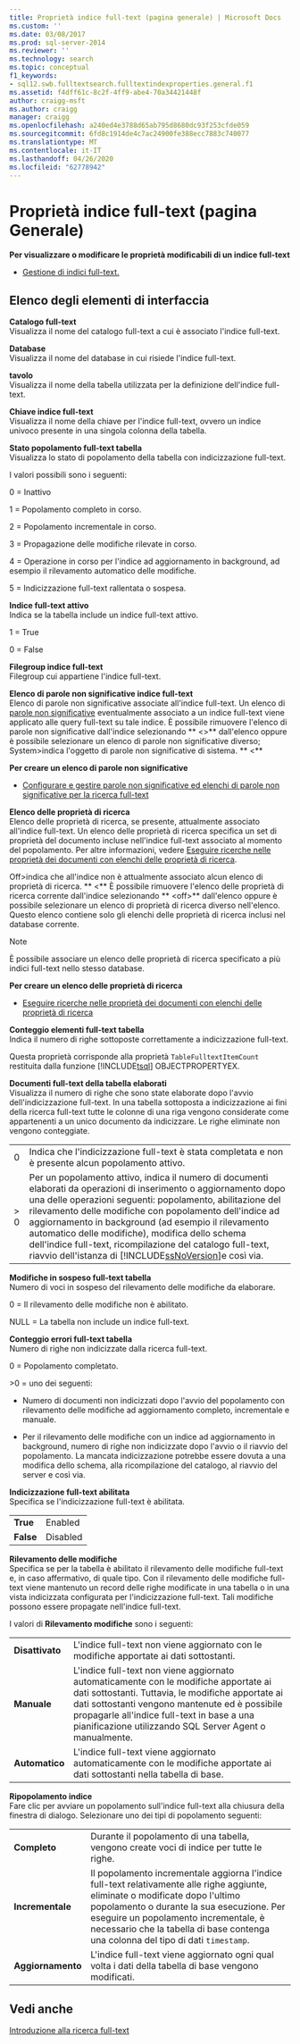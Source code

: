 ```yaml
---
title: Proprietà indice full-text (pagina generale) | Microsoft Docs
ms.custom: ''
ms.date: 03/08/2017
ms.prod: sql-server-2014
ms.reviewer: ''
ms.technology: search
ms.topic: conceptual
f1_keywords:
- sql12.swb.fulltextsearch.fulltextindexproperties.general.f1
ms.assetid: f4dff61c-8c2f-4ff9-abe4-70a34421448f
author: craigg-msft
ms.author: craigg
manager: craigg
ms.openlocfilehash: a240ed4e3788d65ab795d8680dc93f253cfde059
ms.sourcegitcommit: 6fd8c1914de4c7ac24900fe388ecc7883c740077
ms.translationtype: MT
ms.contentlocale: it-IT
ms.lasthandoff: 04/26/2020
ms.locfileid: "62778942"
---
```

# <a name="full-text-index-properties-general-page"></a>Proprietà indice full-text (pagina Generale)
  **Per visualizzare o modificare le proprietà modificabili di un indice full-text**  
  
-   [Gestione di indici full-text.](../relational-databases/indexes/indexes.md)  
  
## <a name="uielement-list"></a>Elenco degli elementi di interfaccia  
 **Catalogo full-text**  
 Visualizza il nome del catalogo full-text a cui è associato l'indice full-text.  
  
 **Database**  
 Visualizza il nome del database in cui risiede l'indice full-text.  
  
 **tavolo**  
 Visualizza il nome della tabella utilizzata per la definizione dell'indice full-text.  
  
 **Chiave indice full-text**  
 Visualizza il nome della chiave per l'indice full-text, ovvero un indice univoco presente in una singola colonna della tabella.  
  
 **Stato popolamento full-text tabella**  
 Visualizza lo stato di popolamento della tabella con indicizzazione full-text.  
  
 I valori possibili sono i seguenti:  
  
 0 = Inattivo  
  
 1 = Popolamento completo in corso.  
  
 2 = Popolamento incrementale in corso.  
  
 3 = Propagazione delle modifiche rilevate in corso.  
  
 4 = Operazione in corso per l'indice ad aggiornamento in background, ad esempio il rilevamento automatico delle modifiche.  
  
 5 = Indicizzazione full-text rallentata o sospesa.  
  
 **Indice full-text attivo**  
 Indica se la tabella include un indice full-text attivo.  
  
 1 = True  
  
 0 = False  
  
 **Filegroup indice full-text**  
 Filegroup cui appartiene l'indice full-text.  
  
 **Elenco di parole non significative indice full-text**  
 Elenco di parole non significative associate all'indice full-text. Un elenco di [parole non significative](../relational-databases/search/full-text-search.md) eventualmente associato a un indice full-text viene applicato alle query full-text su tale indice. È possibile rimuovere l'elenco di parole non significative dall'indice selezionando ** \<>** dall'elenco oppure è possibile selezionare un elenco di parole non significative diverso; System>indica l'oggetto di parole non significative di sistema. ** \<**  
  
 **Per creare un elenco di parole non significative**  
  
-   [Configurare e gestire parole non significative ed elenchi di parole non significative per la ricerca full-text](../relational-databases/search/full-text-search.md)  
  
 **Elenco delle proprietà di ricerca**  
 Elenco delle proprietà di ricerca, se presente, attualmente associato all'indice full-text. Un elenco delle proprietà di ricerca specifica un set di proprietà del documento incluse nell'indice full-text associato al momento del popolamento. Per altre informazioni, vedere [Eseguire ricerche nelle proprietà dei documenti con elenchi delle proprietà di ricerca](../relational-databases/search/search-document-properties-with-search-property-lists.md).  
  
 Off>indica che all'indice non è attualmente associato alcun elenco di proprietà di ricerca. ** \<** È possibile rimuovere l'elenco delle proprietà di ricerca corrente dall'indice selezionando ** \<off>** dall'elenco oppure è possibile selezionare un elenco di proprietà di ricerca diverso nell'elenco. Questo elenco contiene solo gli elenchi delle proprietà di ricerca inclusi nel database corrente.  
  
> [!NOTE]  
>  È possibile associare un elenco delle proprietà di ricerca specificato a più indici full-text nello stesso database.  
  
 **Per creare un elenco delle proprietà di ricerca**  
  
-   [Eseguire ricerche nelle proprietà dei documenti con elenchi delle proprietà di ricerca](../relational-databases/search/search-document-properties-with-search-property-lists.md)  
  
 **Conteggio elementi full-text tabella**  
 Indica il numero di righe sottoposte correttamente a indicizzazione full-text.  
  
 Questa proprietà corrisponde alla proprietà `TableFulltextItemCount` restituita dalla funzione [!INCLUDE[tsql](../includes/tsql-md.md)] OBJECTPROPERTYEX.  
  
 **Documenti full-text della tabella elaborati**  
 Visualizza il numero di righe che sono state elaborate dopo l'avvio dell'indicizzazione full-text. In una tabella sottoposta a indicizzazione ai fini della ricerca full-text tutte le colonne di una riga vengono considerate come appartenenti a un unico documento da indicizzare. Le righe eliminate non vengono conteggiate.  
  
|||  
|-|-|  
|0|Indica che l'indicizzazione full-text è stata completata e non è presente alcun popolamento attivo.|  
|> 0|Per un popolamento attivo, indica il numero di documenti elaborati da operazioni di inserimento o aggiornamento dopo una delle operazioni seguenti: popolamento, abilitazione del rilevamento delle modifiche con popolamento dell'indice ad aggiornamento in background (ad esempio il rilevamento automatico delle modifiche), modifica dello schema dell'indice full-text, ricompilazione del catalogo full-text, riavvio dell'istanza di [!INCLUDE[ssNoVersion](../includes/ssnoversion-md.md)]e così via.|  
  
 **Modifiche in sospeso full-text tabella**  
 Numero di voci in sospeso del rilevamento delle modifiche da elaborare.  
  
 0 = Il rilevamento delle modifiche non è abilitato.  
  
 NULL = La tabella non include un indice full-text.  
  
 **Conteggio errori full-text tabella**  
 Numero di righe non indicizzate dalla ricerca full-text.  
  
 0 = Popolamento completato.  
  
 \>0 = uno dei seguenti:  
  
-   Numero di documenti non indicizzati dopo l'avvio del popolamento con rilevamento delle modifiche ad aggiornamento completo, incrementale e manuale.  
  
-   Per il rilevamento delle modifiche con un indice ad aggiornamento in background, numero di righe non indicizzate dopo l'avvio o il riavvio del popolamento. La mancata indicizzazione potrebbe essere dovuta a una modifica dello schema, alla ricompilazione del catalogo, al riavvio del server e così via.  
  
 **Indicizzazione full-text abilitata**  
 Specifica se l'indicizzazione full-text è abilitata.  
  
|||  
|-|-|  
|**True**|Enabled|  
|**False**|Disabled|  
  
 **Rilevamento delle modifiche**  
 Specifica se per la tabella è abilitato il rilevamento delle modifiche full-text e, in caso affermativo, di quale tipo. Con il rilevamento delle modifiche full-text viene mantenuto un record delle righe modificate in una tabella o in una vista indicizzata configurata per l'indicizzazione full-text. Tali modifiche possono essere propagate nell'indice full-text.  
  
 I valori di **Rilevamento modifiche** sono i seguenti:  
  
|||  
|-|-|  
|**Disattivato**|L'indice full-text non viene aggiornato con le modifiche apportate ai dati sottostanti.|  
|**Manuale**|L'indice full-text non viene aggiornato automaticamente con le modifiche apportate ai dati sottostanti. Tuttavia, le modifiche apportate ai dati sottostanti vengono mantenute ed è possibile propagarle all'indice full-text in base a una pianificazione utilizzando SQL Server Agent o manualmente.|  
|**Automatico**|L'indice full-text viene aggiornato automaticamente con le modifiche apportate ai dati sottostanti nella tabella di base.|  
  
 **Ripopolamento indice**  
 Fare clic per avviare un popolamento sull'indice full-text alla chiusura della finestra di dialogo. Selezionare uno dei tipi di popolamento seguenti:  
  
|||  
|-|-|  
|**Completo**|Durante il popolamento di una tabella, vengono create voci di indice per tutte le righe.|  
|**Incrementale**|Il popolamento incrementale aggiorna l'indice full-text relativamente alle righe aggiunte, eliminate o modificate dopo l'ultimo popolamento o durante la sua esecuzione. Per eseguire un popolamento incrementale, è necessario che la tabella di base contenga una colonna del tipo di dati `timestamp`.|  
|**Aggiornamento**|L'indice full-text viene aggiornato ogni qual volta i dati della tabella di base vengono modificati.|  
  
## <a name="see-also"></a>Vedi anche  
 [Introduzione alla ricerca full-text](../relational-databases/search/get-started-with-full-text-search.md)  
  
  
